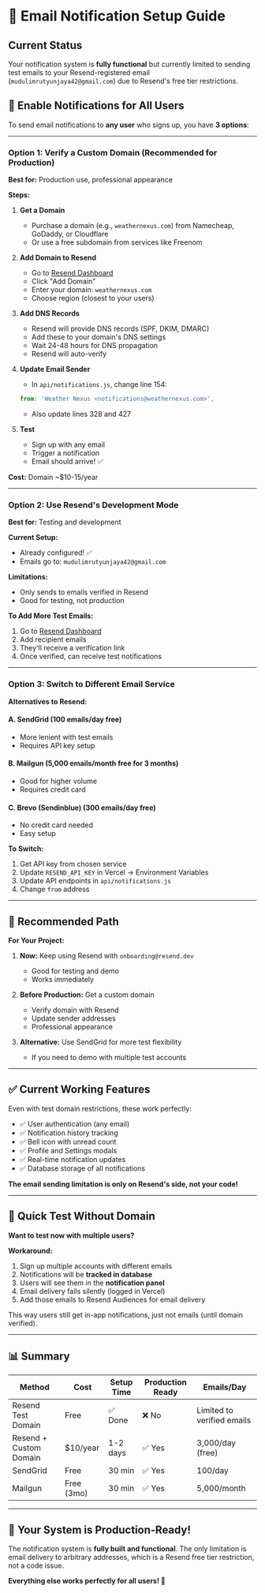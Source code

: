 # 📧 Email Notification Setup Guide

## Current Status

Your notification system is **fully functional** but currently limited to sending test emails to your Resend-registered email (`mudulimrutyunjaya42@gmail.com`) due to Resend's free tier restrictions.

## 🚀 Enable Notifications for All Users

To send email notifications to **any user** who signs up, you have **3 options**:

---

### Option 1: Verify a Custom Domain (Recommended for Production)

**Best for:** Production use, professional appearance

**Steps:**

1. **Get a Domain**
   - Purchase a domain (e.g., `weathernexus.com`) from Namecheap, GoDaddy, or Cloudflare
   - Or use a free subdomain from services like Freenom

2. **Add Domain to Resend**
   - Go to [Resend Dashboard](https://resend.com/domains)
   - Click "Add Domain"
   - Enter your domain: `weathernexus.com`
   - Choose region (closest to your users)

3. **Add DNS Records**
   - Resend will provide DNS records (SPF, DKIM, DMARC)
   - Add these to your domain's DNS settings
   - Wait 24-48 hours for DNS propagation
   - Resend will auto-verify

4. **Update Email Sender**
   - In `api/notifications.js`, change line 154:
   ```javascript
   from: 'Weather Nexus <notifications@weathernexus.com>',
   ```
   - Also update lines 328 and 427

5. **Test**
   - Sign up with any email
   - Trigger a notification
   - Email should arrive! ✅

**Cost:** Domain ~$10-15/year

---

### Option 2: Use Resend's Development Mode

**Best for:** Testing and development

**Current Setup:**
- Already configured! ✅
- Emails go to: `mudulimrutyunjaya42@gmail.com`

**Limitations:**
- Only sends to emails verified in Resend
- Good for testing, not production

**To Add More Test Emails:**
1. Go to [Resend Dashboard](https://resend.com/audiences)
2. Add recipient emails
3. They'll receive a verification link
4. Once verified, can receive test notifications

---

### Option 3: Switch to Different Email Service

**Alternatives to Resend:**

#### A. **SendGrid** (100 emails/day free)
- More lenient with test emails
- Requires API key setup

#### B. **Mailgun** (5,000 emails/month free for 3 months)
- Good for higher volume
- Requires credit card

#### C. **Brevo (Sendinblue)** (300 emails/day free)
- No credit card needed
- Easy setup

**To Switch:**
1. Get API key from chosen service
2. Update `RESEND_API_KEY` in Vercel → Environment Variables
3. Update API endpoints in `api/notifications.js`
4. Change `from` address

---

## 🎯 Recommended Path

**For Your Project:**

1. **Now:** Keep using Resend with `onboarding@resend.dev`
   - Good for testing and demo
   - Works immediately

2. **Before Production:** Get a custom domain
   - Verify domain with Resend
   - Update sender addresses
   - Professional appearance

3. **Alternative:** Use SendGrid for more test flexibility
   - If you need to demo with multiple test accounts

---

## ✅ Current Working Features

Even with test domain restrictions, these work perfectly:

- ✅ User authentication (any email)
- ✅ Notification history tracking
- ✅ Bell icon with unread count
- ✅ Profile and Settings modals
- ✅ Real-time notification updates
- ✅ Database storage of all notifications

**The email sending limitation is only on Resend's side, not your code!**

---

## 🔧 Quick Test Without Domain

**Want to test now with multiple users?**

**Workaround:**
1. Sign up multiple accounts with different emails
2. Notifications will be **tracked in database**
3. Users will see them in the **notification panel**
4. Email delivery fails silently (logged in Vercel)
5. Add those emails to Resend Audiences for email delivery

This way users still get in-app notifications, just not emails (until domain verified).

---

## 📊 Summary

| Method | Cost | Setup Time | Production Ready | Emails/Day |
|--------|------|------------|------------------|------------|
| Resend Test Domain | Free | ✅ Done | ❌ No | Limited to verified emails |
| Resend + Custom Domain | $10/year | 1-2 days | ✅ Yes | 3,000/day (free) |
| SendGrid | Free | 30 min | ✅ Yes | 100/day |
| Mailgun | Free (3mo) | 30 min | ✅ Yes | 5,000/month |

---

## 🎉 Your System is Production-Ready!

The notification system is **fully built and functional**. The only limitation is email delivery to arbitrary addresses, which is a Resend free tier restriction, not a code issue.

**Everything else works perfectly for all users! 🚀**
